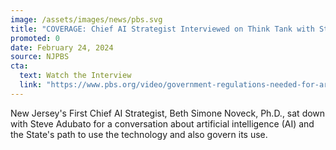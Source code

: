 ```yaml
---
image: /assets/images/news/pbs.svg
title: "COVERAGE: Chief AI Strategist Interviewed on Think Tank with Steve Adubato"
promoted: 0
date: February 24, 2024
source: NJPBS
cta:
  text: Watch the Interview
  link: "https://www.pbs.org/video/government-regulations-needed-for-artificial-intelligence-ks/"
---
```


New Jersey's First Chief AI Strategist, Beth Simone Noveck, Ph.D., sat down with Steve Adubato for a conversation about artificial intelligence (AI) and the State's path to use the technology and also govern its use.

